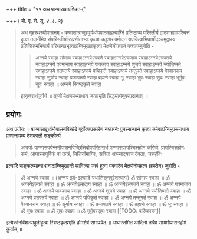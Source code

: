 +++
title = "५५ अथ षाण्मासप्रायश्चित्तम्"

+++
( बो. गृ. शे. सू. ४. ८. २) 

> अथ गृहस्थस्यौपासनम् - षण्मासान्नाजुहवुर्यथोपपादमाहृत्याग्निं प्रतिष्ठाप्य परिस्तीर्य द्वादशाहप्रायश्चित्तं हुत्वा तदानीमेव संपरिस्तीर्याऽऽप्रणीताभ्यः कृत्वा चतुःशरावमोदनं श्रपयित्वाभिघार्योदञ्चमुद्वास्य प्रतिष्ठितमभिघार्य परिधानप्रभृत्याऽग्निमुखात्कृत्वा मेक्षणेनोपघातं पक्वाज्जुहोति - 
>
>> अग्नये स्वाहा सोमाय स्वाहाऽग्नयेऽन्नवते स्वाहाऽग्नयेऽन्नादाय स्वाहाऽग्नयेऽन्नपतये स्वाहाऽग्नये पवमानाय स्वाहाऽग्नये पावकाय स्वाहाऽग्नये शुचये स्वाहाऽग्नये ज्योतिष्मते स्वाहाऽग्नये व्रतपतये स्वाहाऽग्नये पथिकृते स्वाहाऽग्नये तन्तुमते स्वाहाऽग्नये वैश्वानराय स्वाहा सूर्याय स्वाहा प्रजापतये स्वाहा ब्रह्मणे स्वाहा भूः स्वाहा भुवः स्वाहा सुवः स्वाहा भूर्भुवः सुवः स्वाहा ॥ अग्नये स्विष्टकृते स्वाहा
>
> इत्युत्तरार्धपूर्वार्धे ॥ तूष्णीं मेक्षणमभ्याधाय जयप्रभृति सिद्धमाधेनुवरप्रदानात् ॥

## प्रयोगः

अथ प्रयोगः ॥ षाण्मासादूर्ध्वमौपासनविच्छेदे पूर्वोक्तप्रकारेण नष्टाग्नेः पुनस्सन्धानं कृत्वा तमेवाऽग्निमुपसमाधाय प्राणानायम्य देशकालौ सङ्कीर्त्य 

> आवयोः पाण्मासपर्यन्तमौपासनविच्छित्तिदोषपरिहारार्थं षाण्मासप्रायश्चित्तहोमं करिष्ये, प्रायश्चित्तहोमः कर्म, आघारमापूर्विकं वा तन्त्रं, चित्तिर्नामाग्निः, सविता अग्न्यादयश्च देवताः, चरुर्हविः

इत्यादि सङ्कल्प्यान्वाधानाद्यग्निमुखान्ते सावित्र्या पक्वं हुत्वा पक्वादेव मेक्षणेनोपहत्य (हस्तेन) जुहोति - 

> ॐ अग्नये स्वाहा ॥ (अग्नय इदं॰ इत्यादि यथालिङ्गमुद्देशत्यागः) ॐ सोमाय स्वाहा ॥ ॐ अग्नयेऽन्नवते स्वाहा ॥ ॐ अग्नयेऽन्नादाय स्वाहा ॥ ॐ अग्नयेऽन्नपतये स्वाहा ॥ ॐ अग्नये पवमानाय स्वाहा ॥ ॐ अग्नये पावकाय स्वाहा ॥ ॐ अग्नये शुचये स्वाहा ॥ ॐ अग्नये ज्योतिष्मते स्वाहा ॥ ॐ अग्नये व्रतपतये स्वाहा ॥ ॐ अग्नये पथिकृते स्वाहा ॥ ॐ अग्नये तन्तुमते स्वाहा ॥ ॐ अग्नये वैश्वानराय स्वाहा ॥ ॐ सूर्याय स्वाहा ॥ ॐ प्रजापतये स्वाहा ॥ ॐ ब्रह्मणे स्वाहा ॥ ॐ भूः स्वाहा ॥ ॐ भुवः स्वाहा ॥ ॐ सुवः स्वाहा ॥ ॐ भूर्भुवस्सुवः स्वाहा
[[TODO: परिष्कार्यम्]]

इत्येकोनविंशत्याहुतीर्हुत्वा स्विष्टकृत्प्रभृति होमशेषं समापयेत् ॥ अथास्तमित आदित्ये तत्रैव सायमौपासनहोमं कुर्यात् ॥